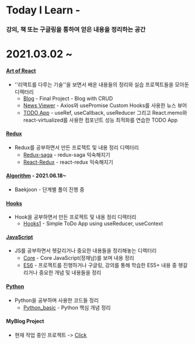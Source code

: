 # Today I Learn - 

### 강의, 책 또는 구글링을 통하여 얻은 내용을 정리하는 공간

# 2021.03.02 ~

#### [Art of React](https://github.com/SeolJaeHyeok/TIL/tree/master/Art_of_React)

- ''리액트를 다루는 기술''을 보면서 배운 내용들의 정리와 실습 프로젝트들을 모아둔 디렉터리
  - [Blog](https://github.com/SeolJaeHyeok/TIL/tree/master/Art_of_React/blog) - Final Project - Blog with CRUD
  - [News Viewer](https://github.com/SeolJaeHyeok/TIL/tree/master/Art_of_React/news-viewer) - Axios와 usePromise Custom Hooks를 사용한 뉴스 뷰어
  - [TODO App](https://github.com/SeolJaeHyeok/TIL/tree/master/Art_of_React/todo-app) - useRef, useCallback, useReducer 그리고 React.memo와 react-virtualized를 사용한 컴포넌트 성능 최적화를 연습한  TODO App



#### [Redux](https://github.com/SeolJaeHyeok/TIL/tree/master/Redux)

- Redux를 공부하면서 만든 프로젝트 및 내용 정리 디렉터리
  - [Redux-saga](https://github.com/SeolJaeHyeok/TIL/tree/master/Redux/Redux-Saga) - redux-saga 익숙해지기
  - [React-Redux](https://github.com/SeolJaeHyeok/TIL/tree/master/Redux/React-Redux) - react-redux 익숙해지기



#### [Algorithm](https://github.com/SeolJaeHyeok/TIL/tree/master/Algorithm) - 2021.06.18~

- Baekjoon - 단계별 풀이 진행 중



#### [Hooks](https://github.com/SeolJaeHyeok/TIL/tree/master/Hooks)

- Hook을 공부하면서  만든 프로젝트 및 내용 정리 디렉터리
  - [Hooks1](https://github.com/SeolJaeHyeok/TIL/tree/master/Hooks) - Simple ToDo App using useReducer, useContext 



#### [JavaScript](https://github.com/SeolJaeHyeok/TIL/tree/master/JavaScript)

- JS를 공부하면서 헷갈리거나 중요한 내용들을 정리해놓는 디렉터리
  - [Core](https://github.com/SeolJaeHyeok/TIL/tree/master/JavaScript/Core) - Core JavaScript(정재남)를 보며 내용 정리 
  - [ES6](https://github.com/SeolJaeHyeok/TIL/tree/master/JavaScript/ES6) - 프로젝트를 진행하거나 구글링, 강의를 통해 학습한 ES5+ 내용 중 헷갈리거나 중요한 개념 및 내용들을 정리



#### [Python](https://github.com/SeolJaeHyeok/TIL/tree/master/Python)

- Python을 공부하며 사용한 코드들 정리 
  - [Python_basic](https://github.com/SeolJaeHyeok/TIL/tree/master/Python/python_basic) - Python 핵심 개념 정리

#### MyBlog Project

- 현재 작업 중인 프로젝트 -> [Click](https://github.com/SeolJaeHyeok/MyBlog)

